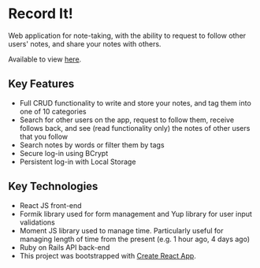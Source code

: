 # Record It!

Web application for note-taking, with the ability to request to follow other users' notes, and share your notes with others.

Available to view [here](https://record-it.netlify.app/).

## Key Features
- Full CRUD functionality to write and store your notes, and tag them into one of 10 categories
- Search for other users on the app, request to follow them, receive follows back, and see (read functionality only) the notes of other users that you follow
- Search notes by words or filter them by tags
- Secure log-in using BCrypt
- Persistent log-in with Local Storage

## Key Technologies

- React JS front-end
- Formik library used for form management and Yup library for user input validations
- Moment JS library used to manage time. Particularly useful for managing length of time from the present (e.g. 1 hour ago, 4 days ago)
- Ruby on Rails API back-end
- This project was bootstrapped with [Create React App](https://github.com/facebook/create-react-app).

